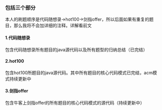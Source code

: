 ### 包括三个部分

本人的刷题顺序是代码随想录->hot100->剑指offer，所以后面如果有重复的题目，那么我将不会加详细的注释。详解看前文
####  1.代码随想录
包含代码随想录所有题目的java源代码以及所有题型的归纳总结（已完结）

#### 2.hot100
包含hot100所题目的java源代码。其中所有题目的核心代码模式已完结，acm模式持续更新中

#### 3.剑指offer
包含牛客上剑指offer的所有题目的核心代码模式的源代码（持续更新中）


